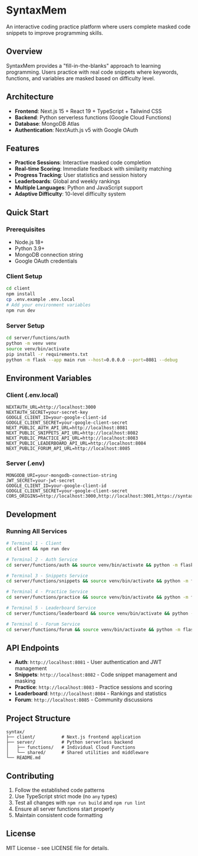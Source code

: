 # SyntaxMem

An interactive coding practice platform where users complete masked code snippets to improve programming skills.

## Overview

SyntaxMem provides a "fill-in-the-blanks" approach to learning programming. Users practice with real code snippets where keywords, functions, and variables are masked based on difficulty level.

## Architecture

- **Frontend**: Next.js 15 + React 19 + TypeScript + Tailwind CSS
- **Backend**: Python serverless functions (Google Cloud Functions)
- **Database**: MongoDB Atlas
- **Authentication**: NextAuth.js v5 with Google OAuth

## Features

- **Practice Sessions**: Interactive masked code completion
- **Real-time Scoring**: Immediate feedback with similarity matching
- **Progress Tracking**: User statistics and session history
- **Leaderboards**: Global and weekly rankings
- **Multiple Languages**: Python and JavaScript support
- **Adaptive Difficulty**: 10-level difficulty system

## Quick Start

### Prerequisites
- Node.js 18+
- Python 3.9+
- MongoDB connection string
- Google OAuth credentials

### Client Setup
```bash
cd client
npm install
cp .env.example .env.local
# Add your environment variables
npm run dev
```

### Server Setup
```bash
cd server/functions/auth
python -m venv venv
source venv/bin/activate
pip install -r requirements.txt
python -m flask --app main run --host=0.0.0.0 --port=8081 --debug
```

## Environment Variables

### Client (.env.local)
```
NEXTAUTH_URL=http://localhost:3000
NEXTAUTH_SECRET=your-secret-key
GOOGLE_CLIENT_ID=your-google-client-id
GOOGLE_CLIENT_SECRET=your-google-client-secret
NEXT_PUBLIC_AUTH_API_URL=http://localhost:8081
NEXT_PUBLIC_SNIPPETS_API_URL=http://localhost:8082
NEXT_PUBLIC_PRACTICE_API_URL=http://localhost:8083
NEXT_PUBLIC_LEADERBOARD_API_URL=http://localhost:8084
NEXT_PUBLIC_FORUM_API_URL=http://localhost:8085
```

### Server (.env)
```
MONGODB_URI=your-mongodb-connection-string
JWT_SECRET=your-jwt-secret
GOOGLE_CLIENT_ID=your-google-client-id
GOOGLE_CLIENT_SECRET=your-google-client-secret
CORS_ORIGINS=http://localhost:3000,http://localhost:3001,https://syntaxmem.com
```

## Development

### Running All Services
```bash
# Terminal 1 - Client
cd client && npm run dev

# Terminal 2 - Auth Service
cd server/functions/auth && source venv/bin/activate && python -m flask --app main run --host=0.0.0.0 --port=8081 --debug

# Terminal 3 - Snippets Service
cd server/functions/snippets && source venv/bin/activate && python -m flask --app main run --host=0.0.0.0 --port=8082 --debug

# Terminal 4 - Practice Service
cd server/functions/practice && source venv/bin/activate && python -m flask --app main run --host=0.0.0.0 --port=8083 --debug

# Terminal 5 - Leaderboard Service
cd server/functions/leaderboard && source venv/bin/activate && python -m flask --app main run --host=0.0.0.0 --port=8084 --debug

# Terminal 6 - Forum Service
cd server/functions/forum && source venv/bin/activate && python -m flask --app main run --host=0.0.0.0 --port=8085 --debug
```

## API Endpoints

- **Auth**: `http://localhost:8081` - User authentication and JWT management
- **Snippets**: `http://localhost:8082` - Code snippet management and masking
- **Practice**: `http://localhost:8083` - Practice sessions and scoring
- **Leaderboard**: `http://localhost:8084` - Rankings and statistics
- **Forum**: `http://localhost:8085` - Community discussions

## Project Structure

```
syntax/
├── client/          # Next.js frontend application
├── server/          # Python serverless backend
│   ├── functions/   # Individual Cloud Functions
│   └── shared/      # Shared utilities and middleware
└── README.md
```

## Contributing

1. Follow the established code patterns
2. Use TypeScript strict mode (no `any` types)
3. Test all changes with `npm run build` and `npm run lint`
4. Ensure all server functions start properly
5. Maintain consistent code formatting

## License

MIT License - see LICENSE file for details.